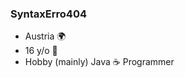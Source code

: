 ### SyntaxErro404

- Austria :earth_africa:
- 16 y/o :cake:
- Hobby (mainly) Java :coffee: Programmer
